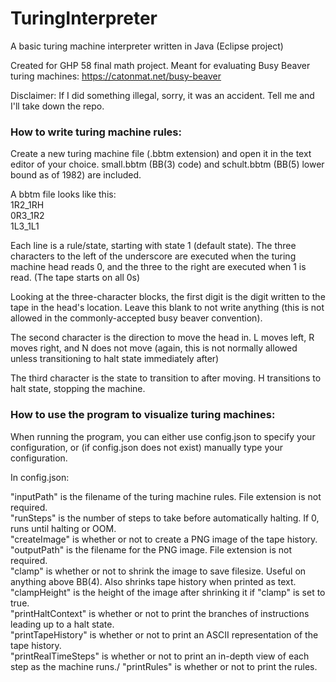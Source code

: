 # TuringInterpreter
A basic turing machine interpreter written in Java (Eclipse project)

Created for GHP 58 final math project. Meant for evaluating Busy Beaver turing machines: https://catonmat.net/busy-beaver

Disclaimer: If I did something illegal, sorry, it was an accident. Tell me and I'll take down the repo.

### How to write turing machine rules:

Create a new turing machine file (.bbtm extension) and open it in the text editor of your choice. small.bbtm (BB(3) code) and schult.bbtm (BB(5) lower bound as of 1982) are included.

A bbtm file looks like this:\
1R2_1RH\
0R3_1R2\
1L3_1L1


Each line is a rule/state, starting with state 1 (default state). The three characters to the left of the underscore are executed when the turing machine head reads 0, and the three to the right are executed when 1 is read. (The tape starts on all 0s)

Looking at the three-character blocks, the first digit is the digit written to the tape in the head's location. Leave this blank to not write anything (this is not allowed in the commonly-accepted busy beaver convention).

The second character is the direction to move the head in. L moves left, R moves right, and N does not move (again, this is not normally allowed unless transitioning to halt state immediately after)

The third character is the state to transition to after moving. H transitions to halt state, stopping the machine.

### How to use the program to visualize turing machines:

When running the program, you can either use config.json to specify your configuration, or (if config.json does not exist) manually type your configuration.

In config.json:

"inputPath" is the filename of the turing machine rules. File extension is not required.\
"runSteps" is the number of steps to take before automatically halting. If 0, runs until halting or OOM.\
"createImage" is whether or not to create a PNG image of the tape history.\
"outputPath" is the filename for the PNG image. File extension is not required.\
"clamp" is whether or not to shrink the image to save filesize. Useful on anything above BB(4). Also shrinks tape history when printed as text.\
"clampHeight" is the height of the image after shrinking it if "clamp" is set to true.\
"printHaltContext" is whether or not to print the branches of instructions leading up to a halt state.\
"printTapeHistory" is whether or not to print an ASCII representation of the tape history.\
"printRealTimeSteps" is whether or not to print an in-depth view of each step as the machine runs./
"printRules" is whether or not to print the rules.
